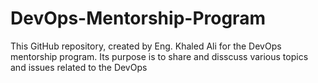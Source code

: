 # DevOps-Mentorship-Program
This GitHub repository, created by Eng. Khaled Ali for the DevOps mentorship program. Its purpose is to share and disscuss various topics and issues related to the DevOps
